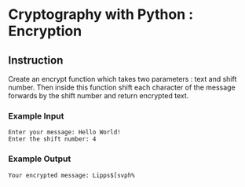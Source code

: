 # Cryptography with Python : Encryption


## Instruction
Create an encrypt function which takes two parameters : text and shift number. Then inside this function shift each character of the message forwards by the shift number and return encrypted text.


### Example Input
```
Enter your message: Hello World! 
Enter the shift number: 4
```


### Example Output
```
Your encrypted message: Lipps$[svph%
```
